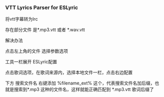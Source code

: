 ### VTT Lyrics Parser for ESLyric

将vtt字幕转为lrc



存在部分文件 是*.mp3.vtt 或者 *.wav.vtt

解决办法

点击左上角的文件 选择参数选项

工具一栏展开 ESLyric配置

点击歌词选项，在歌词来源内，选择本地文件一栏，点击右边配置

下方 搜索文件名 右键添加 %filename_ext% 这个，代表搜索文件名加后缀，也就是搜索到*.mp3 这种的文件名，这样就能正确匹配到 *.mp3.vtt 歌词后缀了

